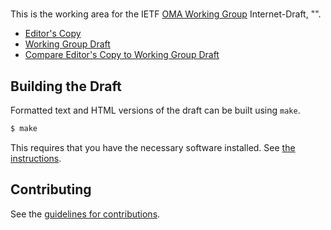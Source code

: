 # 

This is the working area for the IETF [OMA Working Group](https://datatracker.ietf.org/wg/oma/documents/) Internet-Draft, "".

* [Editor's Copy](https://jaimejim.github.io/omatest/#go.draft-ietf-oma-test.html)
* [Working Group Draft](https://tools.ietf.org/html/draft-ietf-oma-test)
* [Compare Editor's Copy to Working Group Draft](https://jaimejim.github.io/omatest/#go.draft-ietf-oma-test.diff)

## Building the Draft

Formatted text and HTML versions of the draft can be built using `make`.

```sh
$ make
```

This requires that you have the necessary software installed.  See
[the instructions](https://github.com/martinthomson/i-d-template/blob/master/doc/SETUP.md).


## Contributing

See the
[guidelines for contributions](https://github.com/jaimejim/omatest/blob/master/CONTRIBUTING.md).
